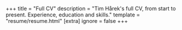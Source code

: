 +++
title = "Full CV"
description = "Tim Hårek's full CV, from start to present. Experience, education and skills."
template = "resume/resume.html"
[extra]
ignore = false
+++

